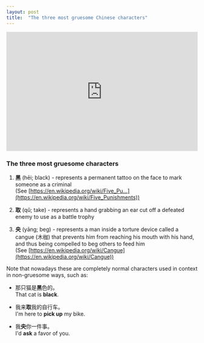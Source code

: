 ```yaml
---
layout: post
title:  "The three most gruesome Chinese characters"
---
```

<div class="video-container" style="position: relative;padding-bottom: 56.25%;padding-top: 30px; height: 0; overflow: hidden;">
<iframe width="560" height="315" style="position: absolute;top: 0;left: 0;width: 100%;height: 100%;" src="https://www.youtube.com/embed/8dhhmUWeesw" frameborder="0" allowfullscreen></iframe>
</div>

### The three most gruesome characters

1. **黑** (hēi; black) - represents a permanent tattoo on the face to mark someone as a criminal  
   (See [https://en.wikipedia.org/wiki/Five_Pu...](https://en.wikipedia.org/wiki/Five_Punishments))

2. **取** (qǔ; take) - represents a hand grabbing an ear cut off a defeated enemy to use as a battle trophy
  
3. **央** (yāng; beg) - represents a man inside a torture device called a cangue (木枷) that prevents him from reaching his mouth with his hand, and thus being compelled to beg others to feed him  
   (See [https://en.wikipedia.org/wiki/Cangue](https://en.wikipedia.org/wiki/Cangue))

Note that nowadays these are completely normal characters used in context in non-gruesome ways, such as:

 - 那只猫是**黑**色的。  
   That cat is **black**.
     
 - 我来**取**我的自行车。  
   I'm here to **pick up** my bike.
     
 - 我**央**你一件事。  
   I'd **ask** a favor of you.